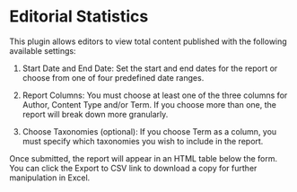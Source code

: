 Editorial Statistics
====================
This plugin allows editors to view total content published with the following available settings: 

1) Start Date and End Date: Set the start and end dates for the report or choose from one of four predefined date ranges.

2) Report Columns: You must choose at least one of the three columns for Author, Content Type and/or Term. If you choose more than one, the report will break down more granularly.

3) Choose Taxonomies (optional): If you choose Term as a column, you must specify which taxonomies you wish to include in the report.

Once submitted, the report will appear in an HTML table below the form. You can click the Export to CSV link to download a copy for further manipulation in Excel. 